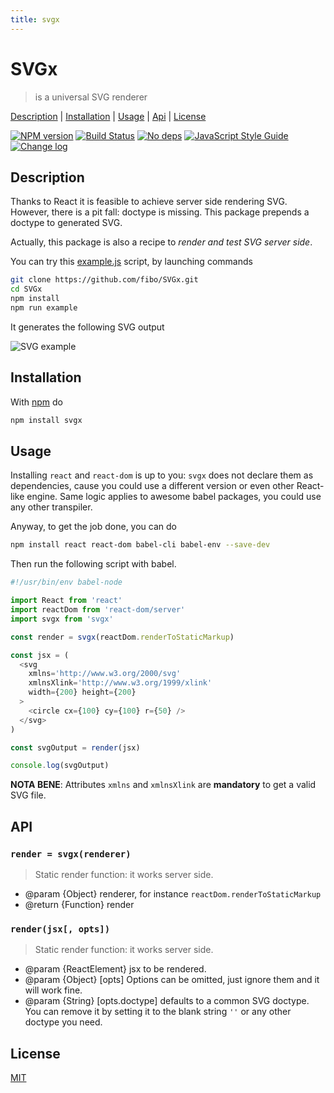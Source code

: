 ```yaml
---
title: svgx
---
```

# SVGx

> is a universal SVG renderer

[Description](#description) |
[Installation](#installation) |
[Usage](#usage) |
[Api](#api) |
[License](#license)

[![NPM version](https://badge.fury.io/js/svgx.svg)](http://badge.fury.io/js/svgx)
[![Build Status](https://travis-ci.org/fibo/SVGx.svg?branch=master)](https://travis-ci.org/fibo/SVGx?branch=master)
[![No deps](https://img.shields.io/badge/dependencies-none-green.svg)](https://github.com/fibo/SVGx)
[![JavaScript Style Guide](https://img.shields.io/badge/code_style-standard-brightgreen.svg)](https://standardjs.com)
[![Change log](https://img.shields.io/badge/change-log-blue.svg)](http://g14n.info/SVGx/changelog)

## Description

Thanks to React it is feasible to achieve server side rendering SVG. However,
there is a pit fall: doctype is missing. This package prepends a doctype to generated SVG.

Actually, this package is also a recipe to *render and test SVG server side*.

You can try this [example.js][example_js] script, by launching commands

```bash
git clone https://github.com/fibo/SVGx.git
cd SVGx
npm install
npm run example
```

It generates the following SVG output

![SVG example][example_svg]

## Installation

With [npm](https://npmjs.org/) do

```bash
npm install svgx
```

## Usage

Installing `react` and `react-dom` is up to you: `svgx` does not declare
them as dependencies, cause you could use a different version or even
other React-like engine. Same logic applies to awesome babel packages, you
could use any other transpiler.

Anyway, to get the job done, you can do

```bash
npm install react react-dom babel-cli babel-env --save-dev
```

Then run the following script with babel.

```javascript
#!/usr/bin/env babel-node

import React from 'react'
import reactDom from 'react-dom/server'
import svgx from 'svgx'

const render = svgx(reactDom.renderToStaticMarkup)

const jsx = (
  <svg
    xmlns='http://www.w3.org/2000/svg'
    xmlnsXlink='http://www.w3.org/1999/xlink'
    width={200} height={200}
  >
    <circle cx={100} cy={100} r={50} />
  </svg>
)

const svgOutput = render(jsx)

console.log(svgOutput)
```

**NOTA BENE**: Attributes `xmlns` and `xmlnsXlink` are **mandatory** to get a valid SVG file.

## API

### `render = svgx(renderer)`

> Static render function: it works server side.

* @param {Object} renderer, for instance `reactDom.renderToStaticMarkup`
* @return {Function} render

### `render(jsx[, opts])`

> Static render function: it works server side.

* @param {ReactElement} jsx to be rendered.
* @param {Object} [opts] Options can be omitted, just ignore them and it will work fine.
* @param {String} [opts.doctype] defaults to a common SVG doctype. You can remove it by setting it to the blank string `''` or any other doctype you need.

## License

[MIT](http://g14n.info/mit-license/)

[example_js]: https://github.com/fibo/SVGx/blob/master/example.js
[example_svg]: https://g14n.info/SVGx/example.svg
